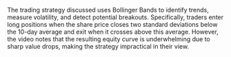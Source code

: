 The trading strategy discussed uses Bollinger Bands to identify trends, measure volatility, and detect potential breakouts. Specifically, traders enter long positions when the share price closes two standard deviations below the 10-day average and exit when it crosses above this average. However, the video notes that the resulting equity curve is underwhelming due to sharp value drops, making the strategy impractical in their view.
